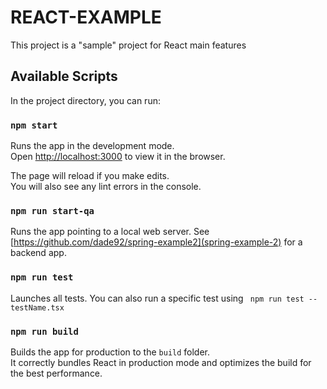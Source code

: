 # REACT-EXAMPLE

This project is a  "sample" project for React main features

## Available Scripts

In the project directory, you can run:

### `npm start`

Runs the app in the development mode.\
Open [http://localhost:3000](http://localhost:3000) to view it in the browser.

The page will reload if you make edits.\
You will also see any lint errors in the console.

### `npm run start-qa`

Runs the app pointing to a local web server. See [https://github.com/dade92/spring-example2](spring-example-2) for a backend app.

### `npm run test`

Launches all tests. You can also run a specific test using ` npm run test -- testName.tsx`

### `npm run build`

Builds the app for production to the `build` folder.\
It correctly bundles React in production mode and optimizes the build for the best performance.